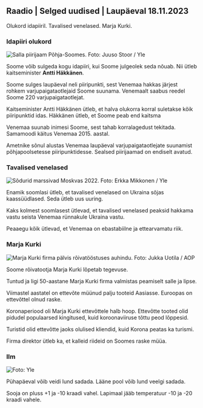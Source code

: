 ## Raadio \| Selged uudised \| Laupäeval 18.11.2023

Olukord idapiiril. Tavalised venelased. Marja Kurki.

### Idapiiri olukord

![Salla piirijaam Põhja-Soomes. Foto: Juuso Stoor / Yle](https://images.cdn.yle.fi/image/upload/c_crop,h_3033,w_5392,x_0,y_144/ar_1.7777777777777777,c_fill,g_faces77777,c_fill,g_faces/,h_1210/wd_170q_auto:eco/f_auto/fl_lossy/v1700230392/39-1202451655773834805e)

Soome võib sulgeda kogu idapiiri, kui Soome julgeolek seda nõuab. Nii ütleb kaitseminister **Antti Häkkänen**.

Soome sulges laupäeval neli piiripunkti, sest Venemaa hakkas järjest rohkem varjupaigataotlejaid Soome suunama. Venemaalt saabus reedel Soome 220 varjupaigataotlejat.

Kaitseminister Antti Häkkänen ütleb, et halva olukorra korral suletakse kõik piiripunktid idas. Häkkänen ütleb, et Soome peab end kaitsma

Venemaa suunab inimesi Soome, sest tahab korralagedust tekitada. Samamoodi käitus Venemaa 2015. aastal.

Ametnike sõnul alustas Venemaa laupäeval varjupaigataotlejate suunamist põhjapoolsetesse piiripunktidesse. Sealsed piirijaamad on endiselt avatud.

### Tavalised venelased

![Sõdurid marssivad Moskvas 2022. Foto: Erkka Mikkonen / Yle](https://images.cdn.yle.fi/image/upload/c_crop,h_2250,w_4000,x_0,y_620/ar_1.777777777,777777,77777,h_675,w_1200/dpr_1.0/q_auto:eco/f_auto/fl_lossy/v1652081791/39-9521386278c4035763b)

Enamik soomlasi ütleb, et tavalised venelased on Ukraina sõjas kaassüüdlased. Seda ütleb uus uuring.

Kaks kolmest soomlasest ütlevad, et tavalised venelased peaksid hakkama vastu seista Venemaa rünnakule Ukraina vastu.

Peaaegu kõik ütlevad, et Venemaa on ebastabiilne ja ettearvamatu riik.

### Marja Kurki

![Marja Kurki firma pälvis rõivatööstuses auhindu. Foto: Jukka Uotila / AOP](https://images.cdn.yle.fi/image/upload/c_crop,h_2089,w_3715,x_1,y_0/ar_1.7777777777777777,c_fill,g_faces,h_675,/.dpr1_200,/.q_auto:eco/f_auto/fl_lossy/v1700215518/39-120216565573a69289c3)

Soome rõivatootja Marja Kurki lõpetab tegevuse.

Tuntud ja ligi 50-aastane Marja Kurki firma valmistas peamiselt salle ja lipse.

Viimastel aastatel on ettevõte müünud palju tooteid Aasiasse. Euroopas on ettevõttel olnud raske.

Koronaperiood oli Marja Kurki ettevõttele halb hoop. Ettevõtte tooted olid pidudel populaarsed kingitused, kuid koroonaviiruse tõttu peod lõppesid.

Turistid olid ettevõtte jaoks olulised kliendid, kuid Korona peatas ka turismi.

Firma direktor ütleb ka, et kalleid riideid on Soomes raske müüa.

### Ilm

![ Foto: Yle](https://images.cdn.yle.fi/image/upload/c_crop,h_1080,w_1919,x_0,y_0/ar_1.7777777777777777,c_fill,g_faces,h_675/d_prq_1200/d_prq_120.:eco/f_auto/fl_lossy/v1700323494/39-12028456558e083321cf)

Pühapäeval võib veidi lund sadada. Lääne pool võib lund veelgi sadada.

Sooja on pluss +1 ja -10 kraadi vahel. Lapimaal jääb temperatuur -10 ja -20 kraadi vahele.